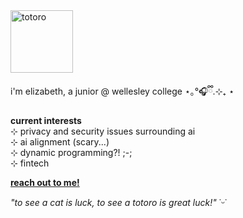 <img src="https://media.tenor.com/2PVH7hArX-0AAAAi/totoro-jumping.gif" width="100" alt="totoro">

i'm elizabeth, a junior @ wellesley college ⋆｡°🎧ྀི.⊹₊ ⋆

**current interests**  
⊹ privacy and security issues surrounding ai  
⊹ ai alignment (scary...)  
⊹ dynamic programming?! ;-;  
⊹ fintech  

[**reach out to me!** ](mailto:elizabeth.rose.yan@gmail.com)


*"to see a cat is luck, to see a totoro is great luck!"* ˙ᵕ˙
